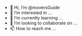 - 👋 Hi, I’m @moversGuide
- 👀 I’m interested in ...
- 🌱 I’m currently learning ...
- 💞️ I’m looking to collaborate on ...
- 📫 How to reach me ...

<!---
moversGuide/moversGuide is a ✨ special ✨ repository because its `README.md` (this file) appears on your GitHub profile.
You can click the Preview link to take a look at your changes.
--->
